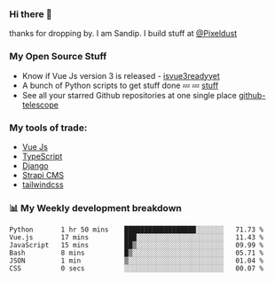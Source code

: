 ### Hi there 👋

thanks for dropping by.
I am Sandip. I build stuff at [@Pixeldust](github.com/pixeldust-in/)

###  **My Open Source Stuff**

 - Know if Vue Js version 3 is released -  [isvue3readyyet](https://github.com/sandiprb/isvue3readyyet)
 - A bunch of Python scripts to get stuff done 💤 💤 [stuff](https://github.com/sandiprb/stuff)
 - See all your starred Github repositories at one single place [github-telescope](https://github.com/sandiprb/github-telescope)



###  **My tools of trade:**
 - [Vue Js](https://github.com/vuejs/vue/)
 - [TypeScript](https://github.com/microsoft/TypeScript)
 - [Django](github.com/django/django)
 - [Strapi CMS](github.com/strapi/strapi)
 - [tailwindcss](https://github.com/tailwindlabs/tailwindcss)


###  📊 **My Weekly development breakdown**
<!--START_SECTION:waka-->

```text
Python       1 hr 50 mins    ██████████████████░░░░░░░   71.73 %
Vue.js       17 mins         ███░░░░░░░░░░░░░░░░░░░░░░   11.43 %
JavaScript   15 mins         ██▒░░░░░░░░░░░░░░░░░░░░░░   09.99 %
Bash         8 mins          █▒░░░░░░░░░░░░░░░░░░░░░░░   05.71 %
JSON         1 min           ▒░░░░░░░░░░░░░░░░░░░░░░░░   01.04 %
CSS          0 secs          ░░░░░░░░░░░░░░░░░░░░░░░░░   00.07 %
```

<!--END_SECTION:waka-->
